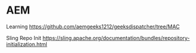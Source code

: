 # AEM
Learning
https://github.com/aemgeeks1212/geeksdispatcher/tree/MAC

Sling Repo Init
https://sling.apache.org/documentation/bundles/repository-initialization.html
